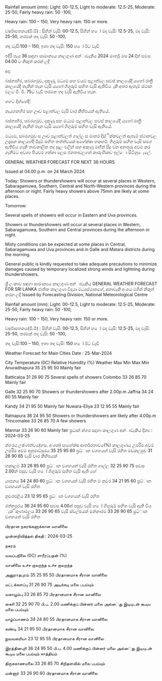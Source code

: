 Rainfall amount (mm): Light: 00-12.5, Light to moderate: 12.5-25, Moderate: 25-50, Fairly heavy rain: 50 -100,

Heavy rain: 100 – 150, Very heavy rain: 150 or more.

වර්ෂාපතනය(මි.මී) : සිහින් වැසි: 00-12.5, සිහින් හ ෝ මද වැසි: 12.5-25, මද වැසි: 25-50, තරමක් තද වැසි: 50 -100,

තද වැසි:100 – 150, ඉතා තද වැසි: 150 හ ෝ ඊට වැඩි

ඉදිරි පැය 36 සඳහා සාමාන්‍යය කාලගුණ අන්‍ාවැකිය 2024 මාර්තු මස 24 දින්‍ සවස 04.00 ට නිකුත් කරන්‍ ලදි

අද:

බස්නාහිර, සබරගමුව, දකුණු, මධ්‍යම සහ වයඹ පළාත්වල සවස් කාලයේදී යහෝ රාත්‍රී කාලයේදී තැනින් තැන වැසි යහෝ ගිගුරුම් සහිත වැසි ඇතිවිය ැකි අතර ඇතැම් ස්ථාන වලට මි. මී. 75ට වැඩි තරමක තද වැසි ඇතිවිය හැක.

හහට දින්‍හේදී:

නැයගනහිර සහ ඌව පළාත්වල වැසි වාර කිහිපයක් ඇතියේ.

බස්නාහිර, සබරගමුව, දකුණු සහ මධ්‍යම පළාත්වල සවස් කාලයේදී යහෝ රාත්‍රී කාලයේදී තැනින් තැන වැසි යහෝ ගිගුරුම් සහිත වැසි ඇතියේ.

මධ්‍යම, සබරගමුව ස ඌව පළාත්වලත් ගාල්ල ස මාතර දිස්ික්කවලත් ඇතැම් ස්ථානවල උදෑසන කාලහේදී මීදුම් සහිත තත්ත්වයක් අහේක්ෂා හකහර්. ගිගුරුම් සහිත වැසි සමග ඇතිවිය හැකි තාවකාලික තද සුළං වලින් සහ අකුණු මඟින් සිදු වන අනතුරු අවම කර ගැනීමට අවශ්‍ය පියවර ගන්නා ලෙස ජනතාවලගන් කාරුණිකව ඉල්ො සිටිනු ෙැලේ.

GENERAL WEATHER FORECAST FOR NEXT 36 HOURS

Issued at 04.00 p.m. on 24 March 2024

Today: Showers or thundershowers will occur at several places in Western, Sabaragamuwa, Southern, Central and North-Western provinces during the afternoon or night. Fairly heavy showers above 75mm are likely at some places.

Tomorrow:

Several spells of showers will occur in Eastern and Uva provinces.

Showers or thundershowers will occur at several places in Western, Sabaragamuwa, Southern and Central provinces during the afternoon or night.

Misty conditions can be expected at some places in Central, Sabaragamuwa and Uva provinces and in Galle and Matara districts during the morning.

General public is kindly requested to take adequate precautions to minimize damages caused by temporary localized strong winds and lightning during thundershowers.

ශ්‍රී ලංකාව සඳහා සාමාන්‍යය කාලගුණ අන්‍ාවැකිය GENERAL WEATHER FORECAST FOR SRI LANKA ජාතික කාලගුණ විදයා මධ්‍යස්ථානහේ, අනාවැකි අංශය මගින් නිකුත් කරන ලදි Issued by Forecasting Division, National Meteorological Centre

Rainfall amount (mm): Light: 00-12.5, Light to moderate: 12.5-25, Moderate: 25-50, Fairly heavy rain: 50 -100,

Heavy rain: 100 – 150, Very heavy rain: 150 or more.

වර්ෂාපතනය(මි.මී) : සිහින් වැසි: 00-12.5, සිහින් හ ෝ මද වැසි: 12.5-25, මද වැසි: 25-50, තරමක් තද වැසි: 50 -100,

තද වැසි:100 – 150, ඉතා තද වැසි: 150 හ ෝ ඊට වැඩි

Weather Forecast for Main Cities Date : 25-Mar-2024

City Temperature (0C) Relative Humidity (%) Weather Max Min Max Min Anuradhapura 35 25 95 50 Mainly fair

Batticaloa 31 26 90 75 Several spells of showers Colombo 33 26 85 70 Mainly fair

Galle 32 25 90 70 Showers or thundershowers after 2.00p.m Jaffna 34 24 80 55 Mainly fair

Kandy 34 21 95 50 Mainly fair Nuwara-Eliya 23 12 95 55 Mainly fair

Ratnapura 36 24 95 50 Showers or thundershowers are likely after 4.00p.m Trincomalee 33 26 85 70 A few showers

Mannar 33 26 90 60 Mainly fair ප්‍රධාන්‍ න්‍ගර සදහා කාලගුණ අන්‍ාවැකිය දින්‍ය : 2024-03-25

න්‍ගරය උෂ්ණත්වය(හස. අංශක) සාහේක්ෂ ආර්තරතාවය(%) කාලගුණය උපරිම අවම උපරිම අවම අනුරාධ්‍පුරය 35 25 95 60 ප්‍රධ්‍ාන වශහයන් වැසි රහිත මඩකලපුව 31 26 90 85 වැසි වාර කිහිපයක්

හකාළඹ 33 26 85 60 ප්‍රධ්‍ාන වශහයන් වැසි රහිත ගාල්ල 32 25 90 75 සවස 2.00න් පසුව වැසි හ ෝ ගිගුරුම් සහිත වැසි ඇති හේ

යාපනය 34 24 80 60 ප්‍රධ්‍ාන වශහයන් වැසි රහිත ම නුවර 34 21 95 60 ප්‍රධ්‍ාන වශහයන් වැසි රහිත

නුවරඑළිය 23 12 95 65 ප්‍රධ්‍ාන වශහයන් වැසි රහිත

රත්නපුරය 36 24 95 60 සවස 4.00න් පසුව වැසි හ ෝ ගිගුරුම් සහිත වැසි ඇති විය ැක ිකුණාමලය 33 26 90 65 වැසි ස්වල්පයක් මන්නාරම 33 26 90 65 ප්‍රධ්‍ාන වශහයන් වැසි රහිත

பிரதான நகரங்களுக்கான வானிலை

முன்னறிவித்தல் திகதி : 2024-03-25

நகரம்

வவப்பநிலை (0C) சாரீரப்பதன் (%)

வானிலை உச்ச குலறந்த உச்ச குலறந்த

அனுராதபுரம் 35 25 95 50 பிரதானமாக சீரான வானிலை

மட்டக்களப்பு 31 26 90 75 அடிக்கடி மலை பபய்யும்

வகாழும்பு 33 26 85 70 பிரதானமாக சீரான வானிலை

காைி 32 25 90 70 பி.ப. 2.00 மணிக்குப் பின்னர் மலை அல்ைது இடியுடன் கூடிய மலை பபய்யும்

யாழ்ப்பாணம் 34 24 80 55 பிரதானமாக சீரான வானிலை

கண்டி 34 21 95 50 பிரதானமாக சீரான வானிலை

நுவவரைியா 23 12 95 55 பிரதானமாக சீரான வானிலை

இரத்தினபுரி 36 24 95 50 பி.ப. 4.00 மணிக்குப் பின்னர் மலை அல்ைது இடியுடன் கூடிய மலை பபய்யும் சாத்தியம்

திருககாணமலை 33 26 85 70 சிறிதளவில் மலை பபய்யும்

மன்னார் 33 26 90 60 பிரதானமாக சீரான வானிலை